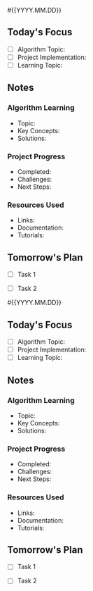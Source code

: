 
#{{YYYY.MM.DD}}

## Today's Focus
- [ ] Algorithm Topic:
- [ ] Project Implementation:
- [ ] Learning Topic:

## Notes
### Algorithm Learning
- Topic:
- Key Concepts:
- Solutions:

### Project Progress
 - Completed:
 - Challenges:
 - Next Steps:

### Resources Used
- Links:
- Documentation:
- Tutorials:

## Tomorrow's Plan
- [ ] Task 1
- [ ] Task 2


#{{YYYY.MM.DD}}

## Today's Focus
- [ ] Algorithm Topic:
- [ ] Project Implementation:
- [ ] Learning Topic:

## Notes
### Algorithm Learning
- Topic:
- Key Concepts:
- Solutions:

### Project Progress
 - Completed:
 - Challenges:
 - Next Steps:

### Resources Used
- Links:
- Documentation:
- Tutorials:

## Tomorrow's Plan
- [ ] Task 1
- [ ] Task 2

